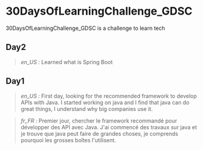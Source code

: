 # 30DaysOfLearningChallenge_GDSC
30DaysOfLearningChallenge_GDSC is a challenge to learn tech
## Day2
><i>en_US :</i>
Learned what is Spring Boot

## Day1
><i>en_US :</i>
First day, looking for the recommended framework to develop APIs with Java. I started working on java and I find that java can do great things, I understand why big companies use it.

><i>fr_FR :</i>
Premier jour, chercher le framework recommandé pour développer des API avec Java. J'ai commencé des travaux sur java et je trouve que java peut faire de grandes choses, je comprends pourquoi les grosses boîtes l'utilisent.